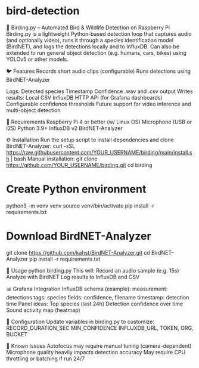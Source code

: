 # bird-detection
📸 Birding.py – Automated Bird & Wildlife Detection on Raspberry Pi
Birding.py is a lightweight Python-based detection loop that captures audio (and optionally video), runs it through a species identification model (BirdNET), and logs the detections locally and to InfluxDB. Can also be extended to run general object detection (e.g. humans, cars, bikes) using YOLOv5 or other models.

🐦 Features
Records short audio clips (configurable)
Runs detections using BirdNET-Analyzer

Logs:
Detected species
Timestamp
Confidence
.wav and .csv output
Writes results:
Local CSV
InfluxDB HTTP API (for Grafana dashboards)
Configurable confidence thresholds
Future support for video inference and multi-object detection

🧰 Requirements
Raspberry Pi 4 or better (w/ Linux OS)
Microphone (USB or I2S)
Python 3.9+
InfluxDB v2
BirdNET-Analyzer

⚙️ Installation
Run the setup script to install dependencies and clone BirdNET-Analyzer:
curl -sSL https://raw.githubusercontent.com/YOUR_USERNAME/birding/main/install.sh | bash
Manual installation:
git clone https://github.com/YOUR_USERNAME/birding.git
cd birding

# Create Python environment
python3 -m venv venv
source venv/bin/activate
pip install -r requirements.txt

# Download BirdNET-Analyzer
git clone https://github.com/kahst/BirdNET-Analyzer.git
cd BirdNET-Analyzer
pip install -r requirements.txt

🔁 Usage
python birding.py
This will:
Record an audio sample (e.g. 15s)
Analyze with BirdNET
Log results to InfluxDB and CSV

📊 Grafana Integration
InfluxDB schema (example):
measurement: detections
tags: species
fields: confidence, filename
timestamp: detection time
Panel ideas:
Top species (last 24h)
Detection confidence over time
Sound activity map (heatmap)

🔧 Configuration
Update variables in birding.py to customize:
RECORD_DURATION_SEC
MIN_CONFIDENCE
INFLUXDB_URL, TOKEN, ORG, BUCKET

🐛 Known Issues
Autofocus may require manual tuning (camera-dependent)
Microphone quality heavily impacts detection accuracy
May require CPU throttling or batching if run 24/7
